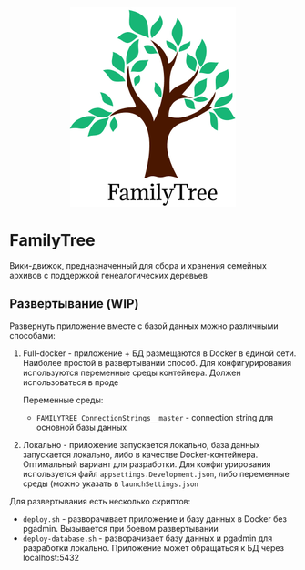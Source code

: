 <div style="text-align: center">
    <img alt="medium sized logo of tree" src="img/logo_medium.png">
</div>

# FamilyTree

Вики-движок, предназначенный для сбора и хранения семейных архивов с 
поддержкой генеалогических деревьев

## Развертывание (WIP)

Развернуть приложение вместе с базой данных можно различными способами:

1. Full-docker - приложение + БД размещаются в Docker в единой сети.
Наиболее простой в развертывании способ. Для конфигурирования
используются переменные среды контейнера. Должен использоваться в проде

   Переменные среды:
   
   - `FAMILYTREE_ConnectionStrings__master` - connection string для основной базы данных

2. Локально - приложение запускается локально, база данных запускается 
локально, либо в качестве Docker-контейнера. Оптимальный вариант для 
разработки. Для конфигурирования используется файл 
`appsettings.Development.json`, либо переменные среды (можно указать в 
`launchSettings.json`

Для развертывания есть несколько скриптов:

- `deploy.sh` - разворачивает приложение и базу данных в Docker без pgadmin.
Вызывается при боевом развертывании
- `deploy-database.sh` - разворачивает базу данных и pgadmin для разработки
локально. Приложение может обращаться к БД через localhost:5432